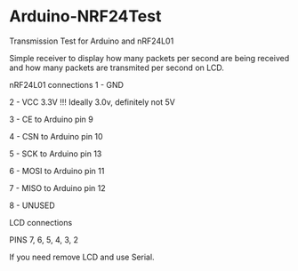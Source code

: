 # Arduino-NRF24Test
Transmission Test for Arduino and nRF24L01

Simple receiver to display how many packets per second are being received
and how many packets are transmited per second on LCD.

nRF24L01 connections 
 1 - GND
 
 2 - VCC 3.3V !!! Ideally 3.0v, definitely not 5V
 
 3 - CE to Arduino pin 9
 
 4 - CSN to Arduino pin 10
 
 5 - SCK to Arduino pin 13
 
 6 - MOSI to Arduino pin 11
 
 7 - MISO to Arduino pin 12
 
 8 - UNUSED
 
 
LCD connections

 PINS 7, 6, 5, 4, 3, 2
 
If you need remove LCD and use Serial.
